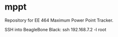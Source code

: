 # mppt
Repository for EE 464 Maximum Power Point Tracker. 

SSH into BeagleBone Black:
ssh 192.168.7.2 -l root

